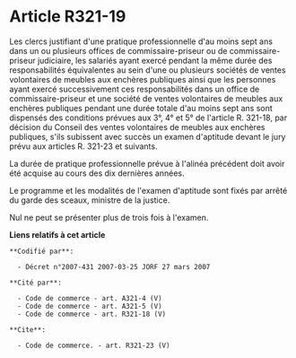 # Article R321-19

Les clercs justifiant d'une pratique professionnelle d'au moins sept ans dans un ou plusieurs offices de commissaire-priseur
ou de commissaire-priseur judiciaire, les salariés ayant exercé pendant la même durée des responsabilités équivalentes au
sein d'une ou plusieurs sociétés de ventes volontaires de meubles aux enchères publiques ainsi que les personnes ayant exercé
successivement ces responsabilités dans un office de commissaire-priseur et une société de ventes volontaires de meubles aux
enchères publiques pendant une durée totale d'au moins sept ans sont dispensés des conditions prévues aux 3°, 4° et 5° de
l'article R. 321-18, par décision du Conseil des ventes volontaires de meubles aux enchères publiques, s'ils subissent avec
succès un examen d'aptitude devant le jury prévu aux articles R. 321-23 et suivants.

La durée de pratique professionnelle prévue à l'alinéa précédent doit avoir été acquise au cours des dix dernières années.

Le programme et les modalités de l'examen d'aptitude sont fixés par arrêté du garde des sceaux, ministre de la justice.

Nul ne peut se présenter plus de trois fois à l'examen.

**Liens relatifs à cet article**

	**Codifié par**:

	  - Décret n°2007-431 2007-03-25 JORF 27 mars 2007

	**Cité par**:

	  - Code de commerce - art. A321-4 (V)
	  - Code de commerce - art. A321-5 (V)
	  - Code de commerce - art. R321-18 (V)

	**Cite**:

	  - Code de commerce. - art. R321-23 (V)
